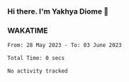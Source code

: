### Hi there. I'm Yakhya Diome 👋

### WAKATIME
<!--START_SECTION:waka-->

```txt
From: 28 May 2023 - To: 03 June 2023

Total Time: 0 secs

No activity tracked
```

<!--END_SECTION:waka-->
